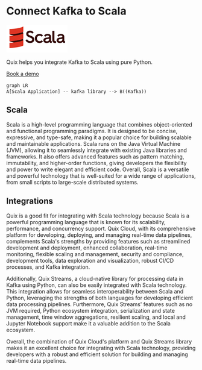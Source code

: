 # Connect Kafka to Scala

![](./images/logo_1.jpg)

Quix helps you integrate Kafka to Scala using pure Python.

<div>
<a class="md-button md-button--primary" href="https://share.hsforms.com/1iW0TmZzKQMChk0lxd_tGiw4yjw2?__hstc=175542013.2303933fbd746c0ac86d9ccbe9bc9100.1728383268831.1729603416735.1729620918855.31&__hssc=175542013.1.1729620918855&__hsfp=2132701734" target="_blank" style="margin-right:.5rem;">Book a demo</a>
<br/>
</div>

```mermaid
graph LR
A[Scala Application] -- kafka library --> B((Kafka))
```

## Scala

Scala is a high-level programming language that combines object-oriented and functional programming paradigms. It is designed to be concise, expressive, and type-safe, making it a popular choice for building scalable and maintainable applications. Scala runs on the Java Virtual Machine (JVM), allowing it to seamlessly integrate with existing Java libraries and frameworks. It also offers advanced features such as pattern matching, immutability, and higher-order functions, giving developers the flexibility and power to write elegant and efficient code. Overall, Scala is a versatile and powerful technology that is well-suited for a wide range of applications, from small scripts to large-scale distributed systems.

## Integrations

Quix is a good fit for integrating with Scala technology because Scala is a powerful programming language that is known for its scalability, performance, and concurrency support. Quix Cloud, with its comprehensive platform for developing, deploying, and managing real-time data pipelines, complements Scala's strengths by providing features such as streamlined development and deployment, enhanced collaboration, real-time monitoring, flexible scaling and management, security and compliance, development tools, data exploration and visualization, robust CI/CD processes, and Kafka integration.

Additionally, Quix Streams, a cloud-native library for processing data in Kafka using Python, can also be easily integrated with Scala technology. This integration allows for seamless interoperability between Scala and Python, leveraging the strengths of both languages for developing efficient data processing pipelines. Furthermore, Quix Streams' features such as no JVM required, Python ecosystem integration, serialization and state management, time window aggregations, resilient scaling, and local and Jupyter Notebook support make it a valuable addition to the Scala ecosystem.

Overall, the combination of Quix Cloud's platform and Quix Streams library makes it an excellent choice for integrating with Scala technology, providing developers with a robust and efficient solution for building and managing real-time data pipelines.

